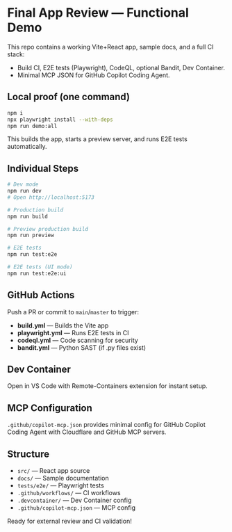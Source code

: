 # Final App Review — Functional Demo

This repo contains a working Vite+React app, sample docs, and a full CI stack:
- Build CI, E2E tests (Playwright), CodeQL, optional Bandit, Dev Container.
- Minimal MCP JSON for GitHub Copilot Coding Agent.

## Local proof (one command)
```bash
npm i
npx playwright install --with-deps
npm run demo:all
```

This builds the app, starts a preview server, and runs E2E tests automatically.

## Individual Steps
```bash
# Dev mode
npm run dev
# Open http://localhost:5173

# Production build
npm run build

# Preview production build
npm run preview

# E2E tests
npm run test:e2e

# E2E tests (UI mode)
npm run test:e2e:ui
```

## GitHub Actions
Push a PR or commit to `main`/`master` to trigger:
- **build.yml** — Builds the Vite app
- **playwright.yml** — Runs E2E tests in CI
- **codeql.yml** — Code scanning for security
- **bandit.yml** — Python SAST (if .py files exist)

## Dev Container
Open in VS Code with Remote-Containers extension for instant setup.

## MCP Configuration
`.github/copilot-mcp.json` provides minimal config for GitHub Copilot Coding Agent with Cloudflare and GitHub MCP servers.

## Structure
- `src/` — React app source
- `docs/` — Sample documentation
- `tests/e2e/` — Playwright tests
- `.github/workflows/` — CI workflows
- `.devcontainer/` — Dev Container config
- `.github/copilot-mcp.json` — MCP config

Ready for external review and CI validation!
